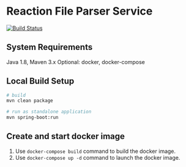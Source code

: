 # Reaction File Parser Service

[![Build Status](https://travis-ci.org/ArqiSoft/reaction-file-parser-service.svg?branch=master)](https://travis-ci.org/ArqiSoft/reaction-file-parser-service)

## System Requirements

Java 1.8, Maven 3.x
Optional: docker, docker-compose

## Local Build Setup

```bash
# build
mvn clean package

# run as standalone application
mvn spring-boot:run
```

## Create and start docker image

1. Use `docker-compose build` command to build the docker image.
2. Use `docker-compose up -d` command to launch the docker image.
